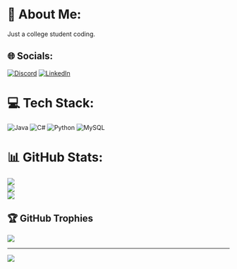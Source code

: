 # 💫 About Me:
Just a college student coding.


## 🌐 Socials:
[![Discord](https://img.shields.io/badge/Discord-%237289DA.svg?logo=discord&logoColor=white)](https://discordid.netlify.app/?id=251479989378220044) [![LinkedIn](https://img.shields.io/badge/LinkedIn-%230077B5.svg?logo=linkedin&logoColor=white)](https://www.linkedin.com/in/alexpett) 

# 💻 Tech Stack:
![Java](https://img.shields.io/badge/java-%23ED8B00.svg?style=flat&logo=openjdk&logoColor=white) ![C#](https://img.shields.io/badge/c%23-%23239120.svg?style=flat&logo=csharp&logoColor=white) ![Python](https://img.shields.io/badge/python-3670A0?style=flat&logo=python&logoColor=ffdd54) ![MySQL](https://img.shields.io/badge/mysql-%2300000f.svg?style=flat&logo=mysql&logoColor=white)
# 📊 GitHub Stats:
![](https://github-readme-stats.vercel.app/api?username=RLAlpha49&theme=radical&hide_border=false&include_all_commits=true&count_private=true)<br/>
![](https://github-readme-streak-stats.herokuapp.com/?user=RLAlpha49&theme=radical&hide_border=false)<br/>
![](https://github-readme-stats.vercel.app/api/top-langs/?username=RLAlpha49&theme=radical&hide_border=false&include_all_commits=true&count_private=true&layout=compact)

## 🏆 GitHub Trophies
![](https://github-profile-trophy.vercel.app/?username=RLAlpha49&theme=radical&no-frame=false&no-bg=true&margin-w=4)

---
[![](https://visitcount.itsvg.in/api?id=RLAlpha49&label=&color=1&icon=2&pretty=false)](https://visitcount.itsvg.in)

<!-- Proudly created with GPRM ( https://gprm.itsvg.in ) -->
